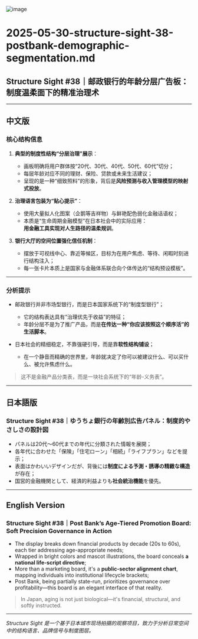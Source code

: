![image](https://github.com/user-attachments/assets/3d4599d2-4deb-4b90-9527-25bab0bf0dbf)

# 2025-05-30-structure-sight-38-postbank-demographic-segmentation.md

## Structure Sight #38｜邮政银行的年龄分层广告板：制度温柔面下的精准治理术

---

## 中文版

### 核心结构信息

1. **典型的制度性结构“分层治理”展示**：
   - 画板明确将用户群体按“20代、30代、40代、50代、60代”切分；
   - 每层年龄对应不同的理财、保险、贷款或未来生活建议；
   - 呈现的是一种“细致照料”的形象，背后是**风险预测与收入管理模型的映射式投放**。

2. **治理语言包装为“贴心提示”**：
   - 使用大量拟人化图案（企鹅等吉祥物）与鲜艳配色弱化金融话语权；
   - 本质是“生命周期金融模型”在日本社会中的实际应用：  
     **用金融工具实现对人生路径的温柔规训**。

3. **银行大厅的空间位置强化信任机制**：
   - 摆放于可视线中心、靠近等候区，目标为在用户焦虑、等待、闲暇时刻进行结构注入；
   - 每一张卡片本质上是国家与金融体系联合向个体传达的“结构预设模板”。

---

### 分析提示

- 邮政银行并非市场型银行，而是日本国家系统下的“制度型银行”；
   - 它的结构表达具有“治理优先于收益”的特征；
   - 年龄分层不是为了推广产品，而是**在传达一种“你应该按照这个顺序活”的生活脚本**。

- 日本社会的精细稳定，不靠强硬引导，而是靠**软性结构铺设**；
   - 在一个静音而精确的世界里，年龄就决定了你可以被建议什么、可以买什么、被允许焦虑什么。

> 这不是金融产品分类表，而是一块社会系统下的“年龄-义务表”。

---

## 日本語版

### Structure Sight #38｜ゆうちょ銀行の年齢別広告パネル：制度的やさしさの設計図

- パネルは20代〜60代までの年代に分類された情報を展開；
- 各年代に合わせた「保険」「住宅ローン」「相続」「ライフプラン」などを提示；
- 表面はかわいいデザインだが、背後には**制度による予測・誘導の精緻な構造**が存在；
- 国営的金融機関として、経済的利益よりも**社会統治機能**を優先。

---

## English Version

### Structure Sight #38｜Post Bank’s Age-Tiered Promotion Board: Soft Precision Governance in Action

- The display breaks down financial products by decade (20s to 60s), each tier addressing age-appropriate needs;
- Wrapped in bright colors and mascot illustrations, the board conceals **a national life-script directive**;
- More than a marketing board, it's a **public-sector alignment chart**, mapping individuals into institutional lifecycle brackets;
- Post Bank, being partially state-run, prioritizes governance over profitability—this board is an elegant interface of that reality.

> In Japan, aging is not just biological—it's financial, structural, and softly instructed.

---

*Structure Sight 是一个基于日本城市现场拍摄的观察项目，致力于分析日常空间中的结构语言、品牌信号与制度图层。*
